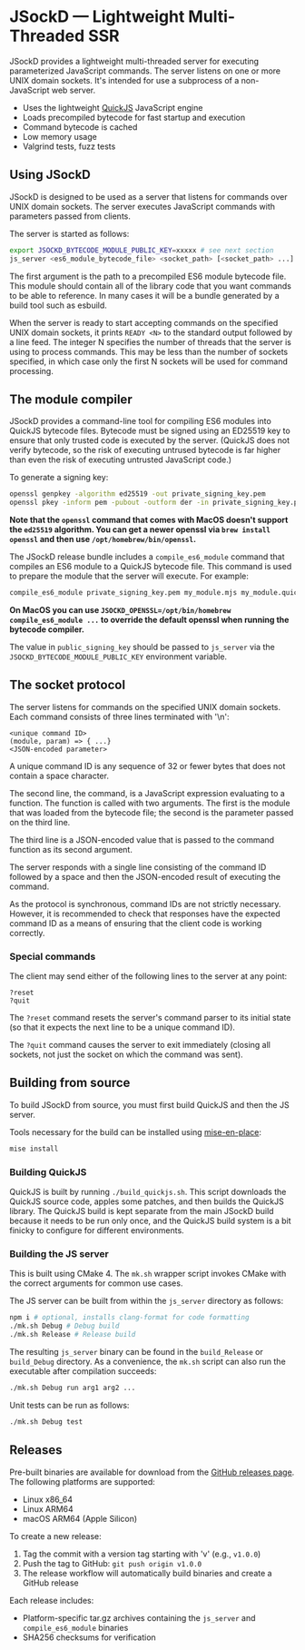 # JSockD — Lightweight Multi-Threaded SSR

JSockD provides a lightweight multi-threaded server for executing parameterized JavaScript commands.
The server listens on one or more UNIX domain sockets. It's intended for use a subprocess of a
non-JavaScript web server.

- Uses the lightweight [QuickJS](https://bellard.org/quickjs/) JavaScript engine
- Loads precompiled bytecode for fast startup and execution
- Command bytecode is cached
- Low memory usage
- Valgrind tests, fuzz tests

## Using JSockD

JSockD is designed to be used as a server that listens for commands over UNIX domain sockets. The server executes JavaScript commands with parameters passed from clients.

The server is started as follows:

```sh
export JSOCKD_BYTECODE_MODULE_PUBLIC_KEY=xxxxx # see next section
js_server <es6_module_bytecode_file> <socket_path> [<socket_path> ...]
```

The first argument is the path to a precompiled ES6 module bytecode file. This module should contain all of the library code that you want commands to be able to reference. In many cases it will be a bundle generated by a build tool such as esbuild.

When the server is ready to start accepting commands on the specified UNIX domain sockets, it prints `READY <N>` to the standard output followed by a line feed. The integer N specifies the number of threads that the server is using to process commands. This may be less than the number of sockets specified, in which case only the first N sockets will be used for command processing.

## The module compiler

JSockD provides a command-line tool for compiling ES6 modules into QuickJS bytecode files.
Bytecode must be signed using an ED25519 key to ensure that only trusted code is executed
by the server. (QuickJS does not verify bytecode, so the risk of executing untrused bytecode
is far higher than even the risk of executing untrusted JavaScript code.)

To generate a signing key:

```sh
openssl genpkey -algorithm ed25519 -out private_signing_key.pem
openssl pkey -inform pem -pubout -outform der -in private_signing_key.pem | tail -c 32 | xxd -p | tr -d '\n' > public_signing_key
```

**Note that the `openssl` command that comes with MacOS doesn't support the `ed25519` algorithm. You can get a newer openssl via `brew install openssl` and then use `/opt/homebrew/bin/openssl`.**

The JSockD release bundle includes a `compile_es6_module` command that compiles an ES6 module to a QuickJS bytecode file. This command is used to prepare the module that the server will execute. For example:

```sh
compile_es6_module private_signing_key.pem my_module.mjs my_module.quickjs_bytecode
```

**On MacOS you can use `JSOCKD_OPENSSL=/opt/bin/homebrew compile_es6_module ...` to override the default openssl when running the bytecode compiler.**

The value in `public_signing_key` should be passed to `js_server` via the `JSOCKD_BYTECODE_MODULE_PUBLIC_KEY` environment variable.

## The socket protocol

The server listens for commands on the specified UNIX domain sockets. Each command consists of three lines terminated with '\n':

```
<unique command ID>
(module, param) => { ...}
<JSON-encoded parameter>
```

A unique command ID is any sequence of 32 or fewer bytes that does not contain a space character.

The second line, the command, is a JavaScript expression evaluating to a function. The function is called with two arguments.
The first is the module that was loaded from the bytecode file; the second is the parameter passed on the third line.

The third line is a JSON-encoded value that is passed to the command function as its second argument.

The server responds with a single line consisting of the command ID followed by a space and then the JSON-encoded result of executing the command.

As the protocol is synchronous, command IDs are not strictly necessary. However, it is recommended to check that responses have the expected
command ID as a means of ensuring that the client code is working correctly.

### Special commands

The client may send either of the following lines to the server at any point:

```
?reset
?quit
```

The `?reset` command resets the server's command parser to its initial state (so that it expects the next line to be a unique command ID).

The `?quit` command causes the server to exit immediately (closing all sockets, not just the socket on which the command was sent).

## Building from source

To build JSockD from source, you must first build QuickJS and then the JS server.

Tools necessary for the build can be installed using [mise-en-place](https://mise.jdx.dev/):

```sh
mise install
```

### Building QuickJS

QuickJS is built by running `./build_quickjs.sh`. This script downloads the QuickJS source code, apples some patches, and then builds the QuickJS library. The QuickJS build is kept separate from the main JSockD build because it needs to be run only once, and the QuickJS build system is a bit finicky to configure for different environments.

### Building the JS server

This is built using CMake 4. The `mk.sh` wrapper script invokes CMake with the correct arguments for common use cases.

The JS server can be built from within the `js_server` directory as follows:

```sh
npm i # optional, installs clang-format for code formatting
./mk.sh Debug # Debug build
./mk.sh Release # Release build
```

The resulting `js_server` binary can be found in the `build_Release` or `build_Debug` directory. As a convenience, the `mk.sh` script can also run the executable after compilation succeeds:

```sh
./mk.sh Debug run arg1 arg2 ...
```

Unit tests can be run as follows:

```sh
./mk.sh Debug test
```

## Releases

Pre-built binaries are available for download from the [GitHub releases page](https://github.com/addrummond/jsockd/releases). The following platforms are supported:

- Linux x86_64
- Linux ARM64
- macOS ARM64 (Apple Silicon)

To create a new release:

1. Tag the commit with a version tag starting with 'v' (e.g., `v1.0.0`)
2. Push the tag to GitHub: `git push origin v1.0.0`
3. The release workflow will automatically build binaries and create a GitHub release

Each release includes:

- Platform-specific tar.gz archives containing the `js_server` and `compile_es6_module` binaries
- SHA256 checksums for verification
